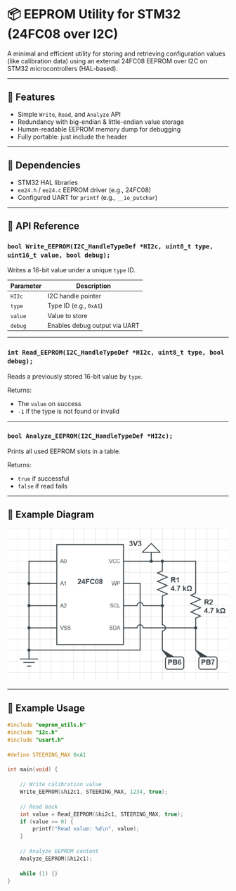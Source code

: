 # 📦 EEPROM Utility for STM32 (24FC08 over I2C)

A minimal and efficient utility for storing and retrieving configuration values (like calibration data) using an external 24FC08 EEPROM over I2C on STM32 microcontrollers (HAL-based). 

---

## 📌 Features

- Simple `Write`, `Read`, and `Analyze` API  
- Redundancy with big-endian & little-endian value storage  
- Human-readable EEPROM memory dump for debugging  
- Fully portable: just include the header  

---

## 🔧 Dependencies

- STM32 HAL libraries  
- `ee24.h` / `ee24.c` EEPROM driver (e.g., 24FC08)  
- Configured UART for `printf` (e.g., `__io_putchar`)  

---

## 🧠 API Reference

### `bool Write_EEPROM(I2C_HandleTypeDef *HI2c, uint8_t type, uint16_t value, bool debug);`

Writes a 16-bit value under a unique `type` ID.

| Parameter | Description |
|----------|-------------|
| `HI2c`   | I2C handle pointer |
| `type`   | Type ID (e.g., `0xA1`) |
| `value`  | Value to store |
| `debug`  | Enables debug output via UART |

---

### `int Read_EEPROM(I2C_HandleTypeDef *HI2c, uint8_t type, bool debug);`

Reads a previously stored 16-bit value by `type`.

Returns:
- The `value` on success
- `-1` if the type is not found or invalid

---

### `bool Analyze_EEPROM(I2C_HandleTypeDef *HI2c);`

Prints all used EEPROM slots in a table.

Returns:
- `true` if successful
- `false` if read fails

---

## 📘 Example Diagram
![EEPROM Wiring Diagram](./pics/diagram1.png)

---

## 📘 Example Usage

```c
#include "eeprom_utils.h"
#include "i2c.h"
#include "usart.h"

#define STEERING_MAX 0xA1

int main(void) {

    // Write calibration value
    Write_EEPROM(&hi2c1, STEERING_MAX, 1234, true);

    // Read back
    int value = Read_EEPROM(&hi2c1, STEERING_MAX, true);
    if (value >= 0) {
        printf("Read value: %d\n", value);
    }

    // Analyze EEPROM content
    Analyze_EEPROM(&hi2c1);

    while (1) {}
}
